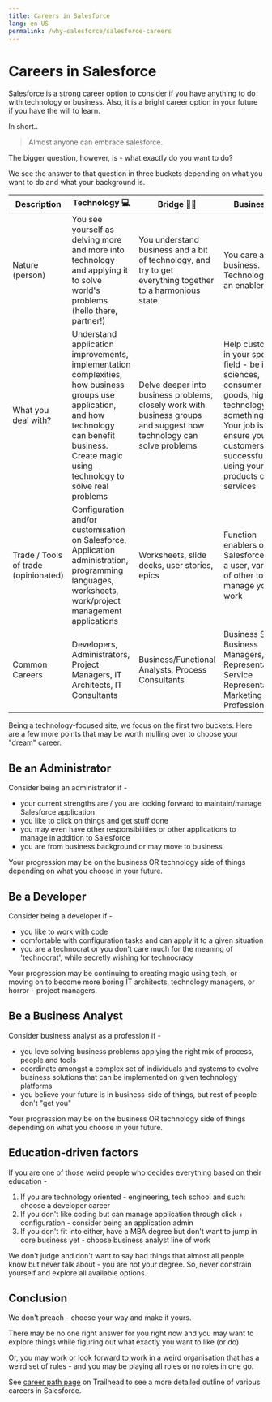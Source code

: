 ```yaml
---
title: Careers in Salesforce
lang: en-US
permalink: /why-salesforce/salesforce-careers
---
```


# Careers in Salesforce

Salesforce is a strong career option to consider if you have anything to do with technology or business. Also, it is a bright career option in your future if you have the will to learn.

In short..

> Almost anyone can embrace salesforce.

The bigger question, however, is - what exactly do you want to do?

We see the answer to that question in three buckets depending on what you want to do and what your background is.

| Description                          | Technology :computer:                                                                                                                                                                                | Bridge :ok_woman:                                                                                                    | Business :office:                                                                                                                                                                                       |
| ------------------------------------ | ---------------------------------------------------------------------------------------------------------------------------------------------------------------------------------------------------- | -------------------------------------------------------------------------------------------------------------------- | ------------------------------------------------------------------------------------------------------------------------------------------------------------------------------------------------------- |
| Nature (person)                      | You see yourself as delving more and more into technology and applying it to solve world's problems (hello there, partner!)                                                                          | You understand business and a bit of technology, and try to get everything together to a harmonious state.           | You care about business. Technology is an enabler                                                                                                                                                       |
| What you deal with?                  | Understand application improvements, implementation complexities, how business groups use application, and how technology can benefit business. Create magic using technology to solve real problems | Delve deeper into business problems, closely work with business groups and suggest how technology can solve problems | Help customers in your specific field - be it life sciences, consumer goods, high technology, or something else. Your job is to ensure your customers are successful by using your products or services |
| Trade / Tools of trade (opinionated) | Configuration and/or customisation on Salesforce, Application administration, programming languages, worksheets, work/project management applications                                                | Worksheets, slide decks, user stories, epics                                                                         | Function enablers on Salesforce - as a user, variety of other tools to manage your work                                                                                                                 |
| Common Careers                       | Developers, Administrators, Project Managers, IT Architects, IT Consultants                                                                                                                          | Business/Functional Analysts, Process Consultants                                                                    | Business SMEs, Business Managers, Sales Representatives, Service Representatives, Marketing Professionals                                                                                               |

Being a technology-focused site, we focus on the first two buckets. Here are a few more points that may be worth mulling over to choose your "dream" career.

## Be an Administrator

Consider being an administrator if -

- your current strengths are / you are looking forward to maintain/manage Salesforce application
- you like to click on things and get stuff done
- you may even have other responsibilities or other applications to manage in addition to Salesforce
- you are from business background or may move to business

Your progression may be on the business OR technology side of things depending on what you choose in your future.

## Be a Developer

Consider being a developer if -

- you like to work with code
- comfortable with configuration tasks and can apply it to a given situation
- you are a technocrat or you don't care much for the meaning of 'technocrat', while secretly wishing for technocracy

Your progression may be continuing to creating magic using tech, or moving on to become more boring IT architects, technology managers, or horror - project managers.

## Be a Business Analyst

Consider business analyst as a profession if -

- you love solving business problems applying the right mix of process, people and tools
- coordinate amongst a complex set of individuals and systems to evolve business solutions that can be implemented on given technology platforms
- you believe your future is in business-side of things, but rest of people don't "get you"

Your progression may be on the business OR technology side of things depending on what you choose in your future.

## Education-driven factors

If you are one of those weird people who decides everything based on their education -

1. If you are technology oriented - engineering, tech school and such: choose a developer career
1. If you don't like coding but can manage application through click + configuration - consider being an application admin
1. If you don't fit into either, have a MBA degree but don't want to jump in core business yet - choose business analyst line of work

We don't judge and don't want to say bad things that almost all people know but never talk about - you are not your degree. So, never constrain yourself and explore all available options.

## Conclusion

We don't preach - choose your way and make it yours.

There may be no one right answer for you right now and you may want to explore things while figuring out what exactly you want to like (or do).

Or, you may work or look forward to work in a weird organisation that has a weird set of rules - and you may be playing all roles or no roles in one go.

See [career path page](https://trailhead.salesforce.com/career-path) on Trailhead to see a more detailed outline of various careers in Salesforce.
